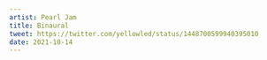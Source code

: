 ```yaml
---
artist: Pearl Jam
title: Binaural
tweet: https://twitter.com/yellowled/status/1448700599940395010
date: 2021-10-14
---
```

